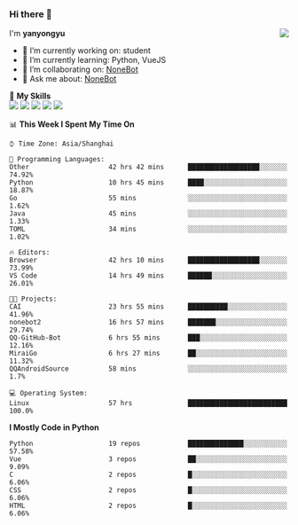 ### Hi there 👋

<a href="#">
  <img align="right" src="https://github-readme-stats.vercel.app/api?username=yanyongyu&count_private=true&show_icons=true&bg_color=15,f2f7fd,E0EAFC" />
</a>

I'm **yanyongyu**

- 🔭 I’m currently working on: student
- 🌱 I’m currently learning: Python, VueJS
- 👯 I’m collaborating on: [NoneBot](https://github.com/nonebot)
- 💬 Ask me about: [NoneBot](https://github.com/nonebot)

🌟 **My Skills**  
![](https://img.shields.io/badge/-Python-3e74a2?style=flat-square&logo=Python&logoColor=fff)
![](https://img.shields.io/badge/-Vue-4fc08d?style=flat-square&logo=Vue.js&logoColor=fff)
![](https://img.shields.io/badge/-Node.js-339933?style=flat-square&logo=Node.js&logoColor=fff)
![](https://img.shields.io/badge/-Docker-2496ED?style=flat-square&logo=Docker&logoColor=fff)
![](https://img.shields.io/badge/-Linux-000000?style=flat-square&logo=Linux&logoColor=fff)

<!--START_SECTION:waka-->
📊 **This Week I Spent My Time On** 

```text
⌚︎ Time Zone: Asia/Shanghai

💬 Programming Languages: 
Other                    42 hrs 42 mins      ██████████████████░░░░░░░   74.92% 
Python                   10 hrs 45 mins      ████░░░░░░░░░░░░░░░░░░░░░   18.87% 
Go                       55 mins             ░░░░░░░░░░░░░░░░░░░░░░░░░   1.62% 
Java                     45 mins             ░░░░░░░░░░░░░░░░░░░░░░░░░   1.33% 
TOML                     34 mins             ░░░░░░░░░░░░░░░░░░░░░░░░░   1.02%

🔥 Editors: 
Browser                  42 hrs 10 mins      ██████████████████░░░░░░░   73.99% 
VS Code                  14 hrs 49 mins      ██████░░░░░░░░░░░░░░░░░░░   26.01%

🐱‍💻 Projects: 
CAI                      23 hrs 55 mins      ██████████░░░░░░░░░░░░░░░   41.96% 
nonebot2                 16 hrs 57 mins      ███████░░░░░░░░░░░░░░░░░░   29.74% 
QQ-GitHub-Bot            6 hrs 55 mins       ███░░░░░░░░░░░░░░░░░░░░░░   12.16% 
MiraiGo                  6 hrs 27 mins       ██░░░░░░░░░░░░░░░░░░░░░░░   11.32% 
QQAndroidSource          58 mins             ░░░░░░░░░░░░░░░░░░░░░░░░░   1.7%

💻 Operating System: 
Linux                    57 hrs              █████████████████████████   100.0%

```

**I Mostly Code in Python** 

```text
Python                   19 repos            ██████████████░░░░░░░░░░░   57.58% 
Vue                      3 repos             ██░░░░░░░░░░░░░░░░░░░░░░░   9.09% 
C                        2 repos             █░░░░░░░░░░░░░░░░░░░░░░░░   6.06% 
CSS                      2 repos             █░░░░░░░░░░░░░░░░░░░░░░░░   6.06% 
HTML                     2 repos             █░░░░░░░░░░░░░░░░░░░░░░░░   6.06%

```



<!--END_SECTION:waka-->
